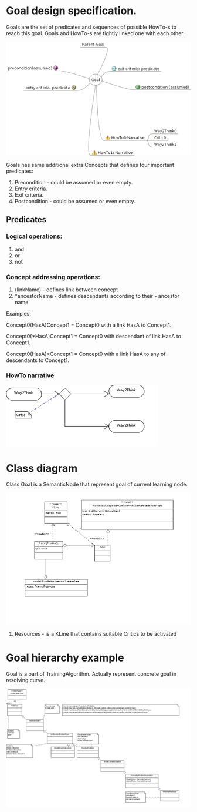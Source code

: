 # Goal design specification.

Goals are the set of predicates and sequences of possible HowTo-s to reach this goal.
Goals and HowTo-s are tightly linked one with each other.

![Goal mind map](https://github.com/development-team/2/raw/master/doc/design-specification/mm/goal.png)

Goals has same additional extra Concepts that defines four important predicates:

 1. Precondition - could be assumed or even empty.
 1. Entry criteria.
 1. Exit criteria.
 1. Postcondition - could be assumed or even empty.

## Predicates

### Logical operations:

 1. and
 1. or
 1. not

### Concept addressing operations:

 1. (linkName) - defines link between concept
 1. *ancestorName - defines descendants according to their - ancestor name

Examples:

Concept0(HasA)Concept1 = Concept0 with a link HasA to Concept1.

Concept0(*HasA)Concept1 = Concept0 with descendant of link HasA to Concept1.

Concept0(HasA)*Concept1 = Concept0 with a link HasA to any of descendants to Concept1.


### HowTo narrative

![Goal class](https://github.com/development-team/2/raw/master/doc/design-specification/uml/images/HowToNarrativeActivity.png)

# Class diagram

Class Goal is a SemanticNode that represent goal of current learning node.

![Goal class](https://github.com/development-team/2/raw/master/doc/design-specification/uml/images/Training.png)

1.  Resources - is a KLine that contains suitable Critics to be activated

# Goal hierarchy example

Goal is a part of TrainingAlgorithm. Actually represent concrete goal in resolving curve.

![Goals hierarchy example](https://github.com/development-team/2/raw/master/doc/design-specification/uml/images/GoalConceptClass.png)